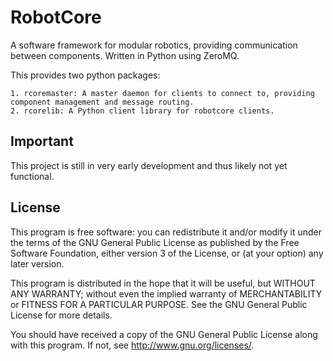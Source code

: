 RobotCore
=============

A software framework for modular robotics, providing communication between
components. Written in Python using ZeroMQ.

This provides two python packages:

    1. rcoremaster: A master daemon for clients to connect to, providing component management and message routing.
    2. rcorelib: A Python client library for robotcore clients.


Important
---------------------

This project is still in very early development and thus likely not yet 
functional.

License
---------------------

This program is free software: you can redistribute it and/or modify
it under the terms of the GNU General Public License as published by
the Free Software Foundation, either version 3 of the License, or
(at your option) any later version.

This program is distributed in the hope that it will be useful,
but WITHOUT ANY WARRANTY; without even the implied warranty of
MERCHANTABILITY or FITNESS FOR A PARTICULAR PURPOSE.  See the
GNU General Public License for more details.

You should have received a copy of the GNU General Public License
along with this program.  If not, see <http://www.gnu.org/licenses/>.

